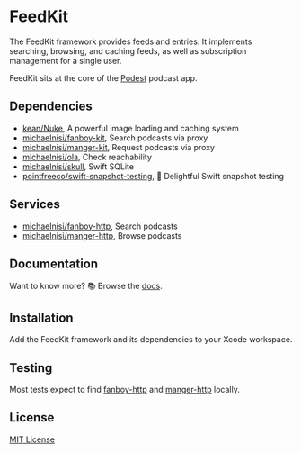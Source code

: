 # FeedKit

The FeedKit framework provides feeds and entries. It implements searching, browsing, and caching feeds, as well as subscription management for a single user.

FeedKit sits at the core of the [Podest](https://github.com/michaelnisi/podest) podcast app.

## Dependencies

- [kean/Nuke](https://github.com/kean/Nuke), A powerful image loading and caching system
- [michaelnisi/fanboy-kit](https://github.com/michaelnisi/fanboy-kit), Search podcasts via proxy
- [michaelnisi/manger-kit](https://github.com/michaelnisi/manger-kit), Request podcasts via proxy
- [michaelnisi/ola](https://github.com/michaelnisi/ola), Check reachability
- [michaelnisi/skull](https://github.com/michaelnisi/skull), Swift SQLite
- [pointfreeco/swift-snapshot-testing](https://github.com/pointfreeco/swift-snapshot-testing), 📸 Delightful Swift snapshot testing

## Services

- [michaelnisi/fanboy-http](https://github.com/michaelnisi/fanboy-http), Search podcasts
- [michaelnisi/manger-http](https://github.com/michaelnisi/manger-http), Browse podcasts

## Documentation

Want to know more? 📚 Browse the [docs](https://michaelnisi.github.io/feedkit/).

## Installation

Add the FeedKit framework and its dependencies to your Xcode workspace.

## Testing

Most tests expect to find [fanboy-http](https://github.com/michaelnisi/fanboy-http) and [manger-http](https://github.com/michaelnisi/manger-http) locally.

## License

[MIT License](https://github.com/michaelnisi/feedkit/blob/master/LICENSE)
